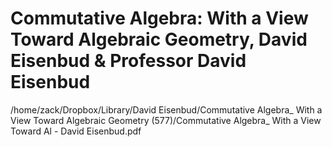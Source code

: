 # Commutative Algebra: With a View Toward Algebraic Geometry, David Eisenbud & Professor David Eisenbud

/home/zack/Dropbox/Library/David Eisenbud/Commutative Algebra_ With a View Toward Algebraic Geometry (577)/Commutative Algebra_ With a View Toward Al - David Eisenbud.pdf

